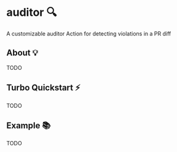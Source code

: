 # auditor 🔍

A customizable auditor Action for detecting violations in a PR diff

## About 💡

TODO

## Turbo Quickstart ⚡

TODO

## Example 📚

TODO
